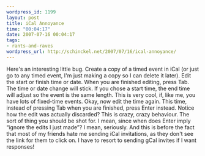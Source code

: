 ```yaml
--- 
wordpress_id: 1199
layout: post
title: iCal Annoyance
time: "00:04:17"
date: 2007-07-16 00:04:17
tags: 
- rants-and-raves
wordpress_url: http://schinckel.net/2007/07/16/ical-annoyance/
---
```

Here's an interesting little bug. Create a copy of a timed event in iCal (or just go to any timed event, I'm just making a copy so I can delete it later). Edit the start or finish time or date. When you are finished editing, press Tab. The time or date change will stick. If you chose a start time, the end time will adjust so the event is the same length. This is very cool, if, like me, you have lots of fixed-time events. Okay, now edit the time again. This time, instead of pressing Tab when you are finished, press Enter instead. Notice how the edit was actually discarded? This is crazy, crazy behaviour. The sort of thing you should be shot for. I mean, since when does Enter imply “ignore the edits I just made”? I mean, seriously. And this is before the fact that most of my friends hate me sending iCal invitations, as they don't see the link for them to click on. I have to resort to sending gCal invites if I want responses! 
